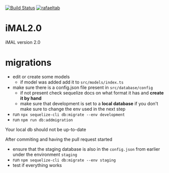 [![Build Status](https://img.shields.io/endpoint.svg?url=https%3A%2F%2Factions-badge.atrox.dev%2Frafaeltab%2FiMal_API%2Fbadge%3Fref%3Dmaster&style=flat)](https://actions-badge.atrox.dev/rafaeltab/iMal_API/goto?ref=master) [![rafaeltab](https://circleci.com/gh/rafaeltab/iMal_API.svg?style=shield)](https://app.circleci.com/pipelines/github/rafaeltab)

# iMAL2.0
iMAL version 2.0



# migrations
* edit or create some models
    * if model was added add it to `src/models/index.ts`
* make sure there is a config.json file present in `src/database/config`
    * if not present check sequelize docs on what format it has and **create it by hand**
    * make sure that development is set to a **local database** if you don't make sure to change the env used in the next step
* run `npx sequelize-cli db:migrate --env development`
* run `npm run db:addmigration`

Your local db should not be up-to-date

After commiting and having the pull request started
* ensure that the staging database is also in the `config.json` from earlier under the environment `staging`
* run `npm sequelize-cli db:migrate --env staging`
* test if everything works